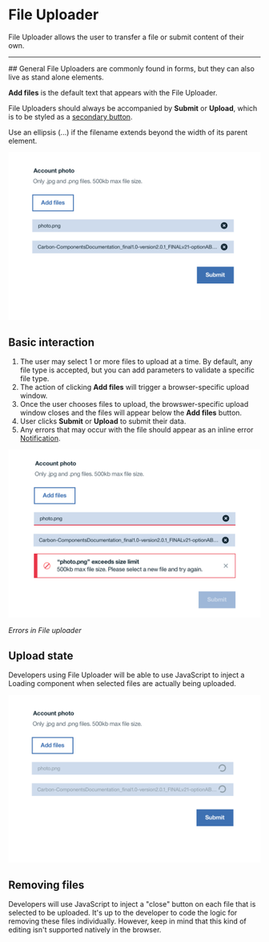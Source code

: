 # File Uploader
File Uploader allows the user to transfer a file or submit content of their own. 

<hr>
## General
File Uploaders are commonly found in forms, but they can also live as stand alone elements. 

**Add files** is the default text that appears with the File Uploader.

File Uploaders should always be accompanied by **Submit** or **Upload**, which is to be styled as a [secondary button]().

Use an ellipsis (...) if the filename extends beyond the width of its parent element.

![file uploader example](images/file-uploader-usage-1.png)

## Basic interaction 
1. The user may select 1 or more files to upload at a time. By default, any file type is accepted, but  you can add parameters to validate a specific file type.  
2. The action of clicking **Add files** will trigger a browser-specific upload window. 
3. Once the user chooses files to upload, the browswer-specific upload window closes and the files will appear below the **Add files** button.
4. User clicks **Submit** or **Upload** to submit their data.
4. Any errors that may occur with the file should appear as an inline error [Notification]().


![file uploader error](images/file-uploader-usage-2.png)

_Errors in File uploader_

## Upload state
Developers using File Uploader will be able to use JavaScript to inject a Loading component when selected files are actually being uploaded.

![File uploading state](images/file-uploader-usage-3.png)

## Removing files
Developers will use JavaScript to inject a "close" button on each file that is selected to be uploaded. It's up to the developer to code the logic for removing these files individually. However, keep in mind that this kind of editing isn't supported natively in the browser. 

